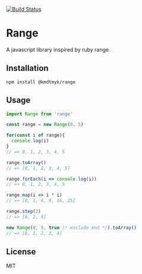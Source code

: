 [![Build Status](https://travis-ci.org/kmdtmyk/range.js.svg?branch=master)](https://travis-ci.org/kmdtmyk/range.js)

# Range

A javascript library inspired by ruby range.

## Installation

```
npm install @kmdtmyk/range
```

## Usage

```javascript
import Range from 'range'

const range = new Range(0, 5)

for(const i of range){
  console.log(i)
}
// => 0, 1, 2, 3, 4, 5

range.toArray()
// => [0, 1, 2, 3, 4, 5]

range.forEach(i => console.log(i))
// => 0, 1, 2, 3, 4, 5

range.map(i => i * i)
// => [0, 1, 4, 9, 16, 25]

range.step(2)
// => [0, 2, 4]

new Range(0, 5, true /* exclude end */).toArray()
// => [0, 1, 2, 3, 4]
```

## License

MIT
